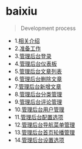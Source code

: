 # baixiu
> Development process
* 1.[相关介绍]()
* 2.[准备工作]()
* 3.[管理后台登录]()
* 4.[管理后台仪表板]()
* 5.[管理后台文章列表]()
* 6.[管理后台删除文章]()
* 7.[管理后台新增文章]()
* 8.[管理后台分类管理]()
* 9.[管理后台评论管理]()
* 10.[管理后台用户管理]()
* 11.[管理后台配置选项]()
* 12.[管理后台导航菜单管理]()
* 13.[管理后台首页轮播管理]()
* 14.[管理后台设置选项]()
